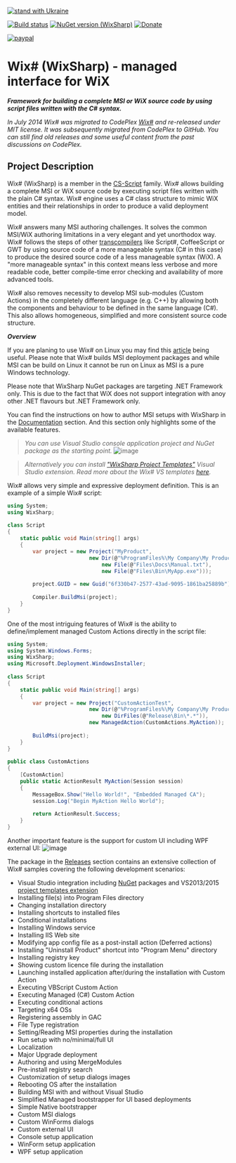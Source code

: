[![stand with Ukraine](https://img.shields.io/badge/stand_with-ukraine-ffd700.svg?labelColor=0057b7)](https://stand-with-ukraine.pp.ua)

[![Build status](https://ci.appveyor.com/api/projects/status/jruj9dmf2dwjn5p3?svg=true)](https://ci.appveyor.com/project/oleg-shilo/wixsharp)
[![NuGet version (WixSharp)](https://img.shields.io/nuget/v/WixSharp.svg?style=flat-square)](https://www.nuget.org/packages/WixSharp/)
[![Donate](https://img.shields.io/badge/Donate-PayPal-green.svg)](https://www.cs-script.net/cs-script/Donation.html)

[![paypal](https://www.paypalobjects.com/en_US/i/btn/btn_donateCC_LG.gif)](https://www.cs-script.net/cs-script/Donation.html)

<img align="right" src="https://github.com/oleg-shilo/wixsharp/blob/master/Documentation/wiki_images/wixsharp_logo.png" alt="" style="float:right">

# Wix# (WixSharp) - managed interface for WiX

**_Framework for building a complete MSI or WiX source code by using script files written with the C# syntax._**

_In July 2014 Wix# was migrated to CodePlex [Wix#](https://wixsharp.codeplex.com/) and re-released under MIT license. It was subsequently migrated from CodePlex to GitHub. You can still find old releases and some useful content from the past discussions on CodePlex._

## Project Description

Wix# (WixSharp) is a member in the [CS-Script](https://www.cs-script.net/) family. Wix# allows building a complete MSI or WiX source code by executing script files written with 
the plain C# syntax. Wix# engine uses a C# class structure to mimic WiX entities and their relationships in order to produce a valid deployment model.

Wix# answers many MSI authoring challenges. It solves the common MSI/WiX authoring limitations in a very elegant and yet unorthodox way. Wix# follows the steps of other 
[transcompilers](http://en.wikipedia.org/wiki/Source-to-source_compiler) like Script#, CoffeeScript or GWT by using source code of a more manageable syntax (C# in this case) to produce 
the desired source code of a less manageable syntax (WiX). A "more manageable syntax" in this context means less verbose and more readable code, better compile-time error checking and 
availability of more advanced tools.

Wix# also removes necessity to develop MSI sub-modules (Custom Actions) in the completely different language (e.g. C++) by allowing both the components and behaviour to be defined in the 
same language (C#). This also allows homogeneous, simplified and more consistent source code structure.

**_Overview_**

If you are planing to use Wix# on Linux you may find this [article](https://github.com/oleg-shilo/wixsharp/wiki/WixSharp-on-Linux) being useful. Please note that Wix# builds MSI deployment packages and while MSI can be build on Linux it cannot be run on Linux as MSI is a pure Windows technology.   

Please note that WixSharp NuGet packages are targeting .NET Framework only. This is due to the fact that WiX does not support integration with anoy other .NET flavours but .NET Framework only. 

You can find the instructions on how to author MSI setups with WixSharp in the [Documentation](https://github.com/oleg-shilo/wixsharp/wiki) section. And this section only highlights 
some of the available features.

> _You can use Visual Studio console application project and NuGet package as the starting point._
![image](https://github.com/oleg-shilo/wixsharp/raw/master/Documentation/wiki_images/nuget.png)

> _Alternatively you can install ["WixSharp Project Templates"](https://visualstudiogallery.msdn.microsoft.com/4e093ce7-be66-40ed-ab16-61a1186c530e) Visual Studio extension. Read more 
about the Wix# VS templates [here](https://github.com/oleg-shilo/wixsharp/wiki/VS2013-%E2%80%93-2015-Templates)._

Wix# allows very simple and expressive deployment definition. This is an example of a simple Wix# script:
```C#
using System;
using WixSharp;
 
class Script
{
    static public void Main(string[] args)
    {
        var project = new Project("MyProduct",
                          new Dir(@"%ProgramFiles%\My Company\My Product",
                              new File(@"Files\Docs\Manual.txt"),
                              new File(@"Files\Bin\MyApp.exe")));
 
        project.GUID = new Guid("6f330b47-2577-43ad-9095-1861ba25889b");
 
        Compiler.BuildMsi(project);
    }
}
```

One of the most intriguing features of Wix# is the ability to define/implement managed Custom Actions directly in the script file:

```C#
using System;
using System.Windows.Forms;
using WixSharp;
using Microsoft.Deployment.WindowsInstaller;
 
class Script
{
    static public void Main(string[] args)
    {
        var project = new Project("CustomActionTest",
                          new Dir(@"%ProgramFiles%\My Company\My Product",
                              new DirFiles(@"Release\Bin\*.*")),
                          new ManagedAction(CustomActions.MyAction));
 
        BuildMsi(project);
    }
}
 
public class CustomActions
{
    [CustomAction]
    public static ActionResult MyAction(Session session)
    {
        MessageBox.Show("Hello World!", "Embedded Managed CA");
        session.Log("Begin MyAction Hello World");
 
        return ActionResult.Success;
    }
}
``` 

Another important feature is the support for custom UI including WPF external UI:
![image](https://github.com/oleg-shilo/wixsharp/raw/master/Documentation/wiki_images/wpf_ui.png)

The package in the [Releases](https://github.com/oleg-shilo/wixsharp/releases) section contains an extensive collection of Wix# samples covering the following development scenarios:

* Visual Studio integration including [NuGet](https://www.nuget.org/packages/WixSharp/) packages and VS2013/2015 [project templates extension](https://visualstudiogallery.msdn.microsoft.com/4e093ce7-be66-40ed-ab16-61a1186c530e)
* Installing file(s) into Program Files directory
* Changing installation directory
* Installing shortcuts to installed files
* Conditional installations
* Installing Windows service
* Installing IIS Web site
* Modifying app config file as a post-install action (Deferred actions)
* Installing "Uninstall Product" shortcut into "Program Menu" directory
* Installing registry key
* Showing custom licence file during the installation
* Launching installed application after/during the installation with Custom Action
* Executing VBScript Custom Action
* Executing Managed (C#) Custom Action
* Executing conditional actions
* Targeting x64 OSs  
* Registering assembly in GAC
* File Type registration
* Setting/Reading MSI properties during the installation
* Run setup with no/minimal/full UI
* Localization
* Major Upgrade deployment
* Authoring and using MergeModules
* Pre-install registry search
* Customization of setup dialogs images
* Rebooting OS after the installation
* Building MSI with and without Visual Studio
* Simplified Managed bootstrapper for UI based deployments
* Simple Native bootstrapper
* Custom MSI dialogs
* Custom WinForms dialogs
* Custom external UI
* Console setup application
* WinForm setup application
* WPF setup application
